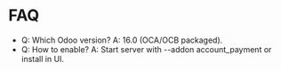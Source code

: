 # FAQ

- Q: Which Odoo version? A: 16.0 (OCA/OCB packaged).
- Q: How to enable? A: Start server with --addon account_payment or install in UI.
